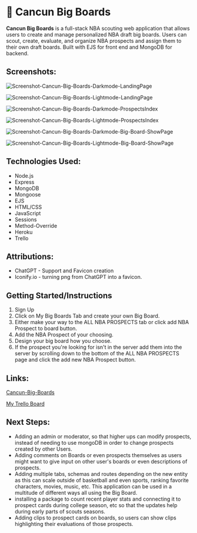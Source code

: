 # 🏀 Cancun Big Boards
**Cancun Big Boards** is a full-stack NBA scouting web application that allows users to create and manage personalized NBA draft big boards. Users can scout, create, evaluate, and organize NBA prospects and assign them to their own draft boards. Built with EJS for front end and MongoDB for backend.

## Screenshots:
![Screenshot-Cancun-Big-Boards-Darkmode-LandingPage](public/screenshots/Screenshot%202025-05-22%20at%2011.35.23 AM.png)

![Screenshot-Cancun-Big-Boards-Lightmode-LandingPage](public/screenshots/Screenshot%202025-05-22%20at%2011.36.21 AM.png)

![Screenshot-Cancun-Big-Boards-Darkmode-ProspectsIndex](public/screenshots/Screenshot%202025-05-22%20at%2011.39.58 AM.png)

![Screenshot-Cancun-Big-Boards-Lightmode-ProspectsIndex](public/screenshots/Screenshot%202025-05-22%20at%2011.39.29 AM.png)

![Screenshot-Cancun-Big-Boards-Darkmode-Big-Board-ShowPage](public/screenshots/Screenshot%202025-05-22%20at%2011.41.44 AM.png)

![Screenshot-Cancun-Big-Boards-Lightmode-Big-Board-ShowPage](public/screenshots/Screenshot%202025-05-22%20at%2011.42.05 AM.png)

## Technologies Used:
* Node.js	
* Express	
* MongoDB	
* Mongoose	
* EJS	
* HTML/CSS	
* JavaScript	
* Sessions	
* Method-Override
* Heroku
* Trello

## Attributions:
* ChatGPT - Support and Favicon creation
* Iconify.io - turning png from ChatGPT into a favicon.

## Getting Started/Instructions 
1. Sign Up
2. Click on My Big Boards Tab and create your own Big Board.
3. Either make your way to the ALL NBA PROSPECTS tab or click add NBA Prospect to board button.
4. Add the NBA Prospect of your choosing.
5. Design your big board how you choose.
6. If the prospect you're looking for isn't in the server add them into the server by scrolling down to the bottom of the ALL NBA PROSPECTS page and click the add new NBA Prospect button.

## Links:
[Cancun-Big-Boards](https://cancunbigboards-bb8f71d721cd.herokuapp.com/)

[My Trello Board](https://trello.com/b/HxB4WA8C/project-2)

## Next Steps:
* Adding an admin or moderator, so that higher ups can modify prospects, instead of needing to use mongoDB in order to change prospects created by other Users.
* Adding comments on Boards or even prospects themselves as users might want to give input on other user's boards or even descriptions of prospects.
* Adding multiple tabs, schemas and routes depending on the new entity as this can scale outside of basketball and even sports, ranking favorite characters, movies, music, etc. This application can be used in a multitude of different ways all using the Big Board.
* installing a package to count recent player stats and connecting it to prospect cards during college season, etc so that the updates help during early parts of scouts seasons.
* Adding clips to prospect cards on boards, so users can show clips highlighting their evaluations of those prospects.